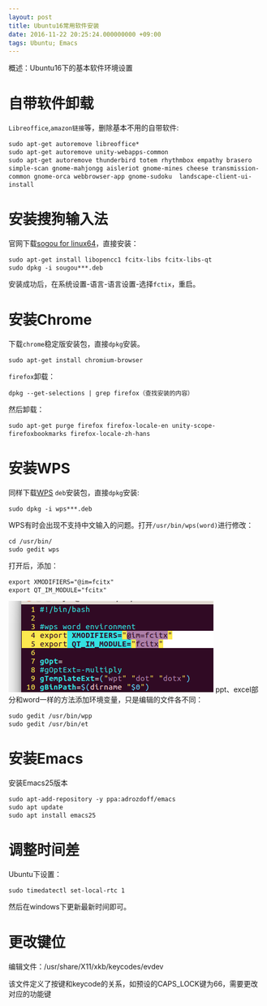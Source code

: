 ```yaml
---
layout: post
title: Ubuntu16常用软件安装
date: 2016-11-22 20:25:24.000000000 +09:00
tags: Ubuntu; Emacs
---
```

概述：Ubuntu16下的基本软件环境设置

# 自带软件卸载

`Libreoffice`,`amazon链接`等，删除基本不用的自带软件:
```
sudo apt-get autoremove libreoffice*
sudo apt-get autoremove unity-webapps-common
sudo apt-get autoremove thunderbird totem rhythmbox empathy brasero simple-scan gnome-mahjongg aisleriot gnome-mines cheese transmission-common gnome-orca webbrowser-app gnome-sudoku  landscape-client-ui-install
```

# 安装搜狗输入法

官网下载[sogou for linux64][address_sogou]，直接安装：
```
sudo apt-get install libopencc1 fcitx-libs fcitx-libs-qt
sudo dpkg -i sougou***.deb
```
安装成功后，在系统设置-语言-语言设置-选择`fctix`，重启。

# 安装Chrome

下载`chrome`稳定版安装包，直接`dpkg`安装。
```
sudo apt-get install chromium-browser
```
`firefox`卸载：
```
dpkg --get-selections | grep firefox（查找安装的内容）
```
然后卸载：
```
sudo apt-get purge firefox firefox-locale-en unity-scope-firefoxbookmarks firefox-locale-zh-hans
```
# 安装WPS
同样下载[WPS][address_wps] `deb`安装包，直接`dpkg`安装:
```
sudo dpkg -i wps***.deb
```
WPS有时会出现不支持中文输入的问题。打开`/usr/bin/wps(word)`进行修改：
```
cd /usr/bin/
sudo gedit wps
```
打开后，添加：
```
export XMODIFIERS="@im=fcitx"
export QT_IM_MODULE="fcitx"
```
![图片1](https://github.com/ZhengWG/Imgs_blog/raw/master/Ubuntu16%E5%B8%B8%E7%94%A8%E8%BD%AF%E4%BB%B6%E5%AE%89%E8%A3%85/1.png)
ppt、excel部分和word一样的方法添加环境变量，只是编辑的文件各不同：
```
sudo gedit /usr/bin/wpp
sudo gedit /usr/bin/et
```
# 安装Emacs
安装Emacs25版本
```
sudo apt-add-repository -y ppa:adrozdoff/emacs
sudo apt update
sudo apt install emacs25
```
# 调整时间差
Ubuntu下设置：
```
sudo timedatectl set-local-rtc 1 
```
然后在windows下更新最新时间即可。

# 更改键位

编辑文件：/usr/share/X11/xkb/keycodes/evdev

该文件定义了按键和keycode的关系，如预设的CAPS_LOCK键为66，需要更改对应的功能键


[address_sogou]: https://pinyin.sogou.com/linux/
[address_wps]: http://www.wps.cn/product/wpslinux/#

